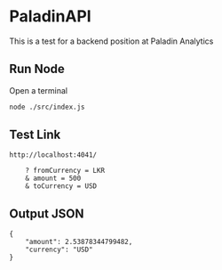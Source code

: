 # PaladinAPI

This is a test for a backend position at Paladin Analytics

## Run Node

Open a terminal

```bash
node ./src/index.js
```

## Test Link

```
http://localhost:4041/

    ? fromCurrency = LKR
    & amount = 500
    & toCurrency = USD
```

## Output JSON

```
{
    "amount": 2.53878344799482,
    "currency": "USD"
}
```
